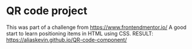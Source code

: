 # QR code project
This was part of a challenge from https://www.frontendmentor.io/
A good start to learn positioning items in HTML using CSS.
RESULT: https://aliaskevin.github.io/QR-code-component/
